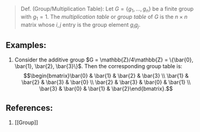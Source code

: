 > Def. (Group/Multiplication Table): Let $G = \{g_{1}, \ldots, g_{n}\}$ be a finite group with $g_{1} = 1$. The *multiplication table* or *group table* of $G$ is the $n\times n$ matrix whose $i, j$ entry is the group element $g_{i} g_{j}$. 

## Examples:
1. Consider the additive group $G = \mathbb{Z}/4\mathbb{Z} = \{\bar{0}, \bar{1}, \bar{2}, \bar{3}\}$. Then the corresponding group table is: $$\begin{bmatrix}\bar{0} & \bar{1} & \bar{2} & \bar{3} \\ \bar{1} & \bar{2} & \bar{3} & \bar{0} \\ \bar{2} & \bar{3} & \bar{0} & \bar{1} \\ \bar{3} & \bar{0} & \bar{1} & \bar{2}\end{bmatrix}.$$

## References:
1. [[Group]]